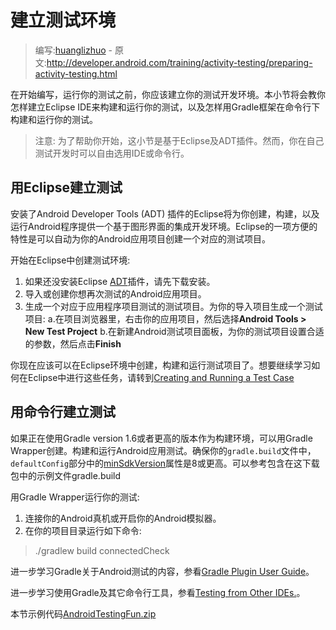 # 建立测试环境

> 编写:[huanglizhuo](https://github.com/huanglizhuo) - 原文:<http://developer.android.com/training/activity-testing/preparing-activity-testing.html>

在开始编写，运行你的测试之前，你应该建立你的测试开发环境。本小节将会教你怎样建立Eclipse IDE来构建和运行你的测试，以及怎样用Gradle框架在命令行下构建和运行你的测试。

> 注意: 为了帮助你开始，这小节是基于Eclipse及ADT插件。然而，你在自己测试开发时可以自由选用IDE或命令行。

## 用Eclipse建立测试

安装了Android Developer Tools (ADT) 插件的Eclipse将为你创建，构建，以及运行Android程序提供一个基于图形界面的集成开发环境。Eclipse的一项方便的特性是可以自动为你的Android应用项目创建一个对应的测试项目。

开始在Eclipse中创建测试环境:

1. 如果还没安装Eclipse [ADT](http://developer.android.com/sdk/installing/bundle.html)插件，请先下载安装。
2. 导入或创建你想再次测试的Android应用项目。
3. 生成一个对应于应用程序项目测试的测试项目。为你的导入项目生成一个测试项目:
    a.在项目浏览器里，右击你的应用项目，然后选择**Android Tools > New Test Project**
    b.在新建Android测试项目面板，为你的测试项目设置合适的参数，然后点击**Finish**

你现在应该可以在Eclipse环境中创建，构建和运行测试项目了。想要继续学习如何在Eclipse中进行这些任务，请转到[Creating and Running a Test Case](activity-basic-testing.html)

## 用命令行建立测试

如果正在使用Gradle version 1.6或者更高的版本作为构建环境，可以用Gradle Wrapper创建。构建和运行Android应用测试。确保你的`gradle.build`文件中，`defaultConfig`部分中的[minSdkVersion](http://developer.android.com/guide/topics/manifest/uses-sdk-element.html)属性是8或更高。可以参考包含在这下载包中的示例文件gradle.build

用Gradle Wrapper运行你的测试:

1. 连接你的Android真机或开启你的Android模拟器。
2. 在你的项目目录运行如下命令:

>./gradlew build connectedCheck

进一步学习Gradle关于Android测试的内容，参看[Gradle Plugin User Guide](http://www.gradle.org/docs/current/userguide/userguide_single.html)。

进一步学习使用Gradle及其它命令行工具，参看[Testing from Other IDEs.](http://developer.android.com/tools/testing/testing_otheride.html)。

本节示例代码[AndroidTestingFun.zip](http://developer.android.com/shareables/training/AndroidTestingFun.zip)
